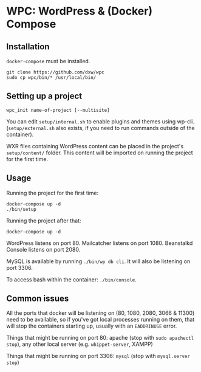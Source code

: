 # WPC: WordPress & (Docker) Compose

## Installation

`docker-compose` must be installed.

```
git clone https://github.com/dxw/wpc
sudo cp wpc/bin/* /usr/local/bin/
```

## Setting up a project

```
wpc_init name-of-project [--multisite]
```

You can edit `setup/internal.sh` to enable plugins and themes using wp-cli. (`setup/external.sh` also exists, if you need to run commands outside of the container).

WXR files containing WordPress content can be placed in the project's `setup/content/` folder. This content will be imported on running the project for the first time.

## Usage

Running the project for the first time:

```
docker-compose up -d
./bin/setup
```

Running the project after that:

```
docker-compose up -d
```

WordPress listens on port 80. Mailcatcher listens on port 1080. Beanstalkd Console listens on port 2080.

MySQL is available by running `./bin/wp db cli`. It will also be listening on port 3306.

To access bash within the container: `./bin/console`.

## Common issues

All the ports that docker will be listening on (80, 1080, 2080, 3066 & 11300) need to be available, so if you've got local processes running on them, that will stop the containers starting up, usually with an `EADDRINUSE` error.

Things that might be running on port 80: apache (stop with `sudo apachectl stop`), any other local server (e.g. `whippet-server`, XAMPP)

Things that might be running on port 3306: `mysql` (stop with `mysql.server stop`)
